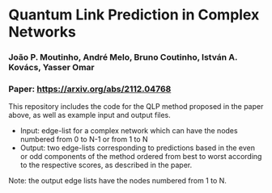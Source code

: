 # Quantum Link Prediction in Complex Networks
### João P. Moutinho, André Melo, Bruno Coutinho, István A. Kovács, Yasser Omar
### Paper: https://arxiv.org/abs/2112.04768

This repository includes the code for the QLP method proposed in the paper above, as well as example input and output files. 

- Input: edge-list for a complex network which can have the nodes numbered from 0 to N-1 or from 1 to N
- Output: two edge-lists corresponding to predictions based in the even or odd components of the method ordered from best to worst according to the respective scores, as described in the paper. 

Note: the output edge lists have the nodes numbered from 1 to N.
